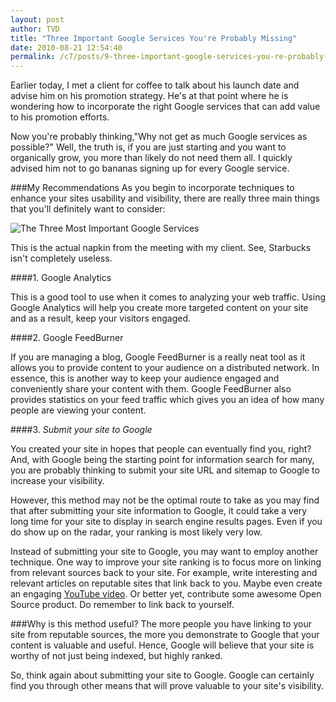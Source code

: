 ```yaml
---
layout: post
author: TVD
title: "Three Important Google Services You're Probably Missing"
date: 2010-08-21 12:54:40
permalink: /c7/posts/9-three-important-google-services-you-re-probably-missing
---
```


Earlier today, I met a client for coffee to talk about his launch date and advise him on his promotion strategy.
He's at that point where he is wondering how to incorporate the right Google services that can add value to his promotion efforts. 

Now you're probably thinking,"Why not get as much Google services as possible?" Well, the truth is, if you are just starting and you want to organically grow, you more than likely do not need them all. I quickly advised him not to go bananas signing up for every Google service.

###My Recommendations
As you begin to incorporate techniques to enhance your sites usability and visibility, there are really three main things that you'll definitely want to consider:

![The Three Most Important Google Services][1]

This is the actual napkin from the meeting with my client. See, Starbucks isn't completely useless.

####1. Google Analytics 

This is a good tool to use when it comes to analyzing your web traffic. Using Google Analytics will help you create more targeted content on your site and as a result, keep your visitors engaged.

####2. Google FeedBurner

If you are managing a blog, Google FeedBurner is a really neat tool as it allows you to provide content to your audience on a distributed network. In essence, this is another way to keep your audience engaged and conveniently share your content with them. Google FeedBurner also provides statistics on your feed traffic which gives you an idea of how many people are viewing your content.  

####3. <em class="strike">Submit your site to Google</em>

You created your site in hopes that people can eventually find you, right? And, with Google being the starting point for information search for many, you are probably thinking to submit your site URL and sitemap to Google to increase your visibility.

However, this method may not be the optimal route to take as you may find that after submitting your site information to Google, it could take a very long time for your site to display in search engine results pages. Even if you do show up on the radar, your ranking is most likely very low.

Instead of submitting your site to Google, you may want to employ another technique. One way to improve your site ranking is to focus more on linking from relevant sources back to your site. For example, write interesting and relevant articles on reputable sites that link back to you. Maybe even create an engaging [YouTube video][2]. Or better yet, contribute some awesome Open Source product. Do remember to link back to yourself.

###Why is this method useful?
The more people you have linking to your site from reputable sources, the more you demonstrate to Google that your content is valuable and useful. Hence, Google will believe that your site is worthy of not just being indexed, but highly ranked.

So, think again about submitting your site to Google. Google can certainly find you through other means that will prove valuable to your site's visibility.
 

 


  [1]: https://techoctave.com/static/google_services.jpg
  [2]: https://techoctave.com/posts/6-embed-youtube-videos-with-xhtml-strict-code
